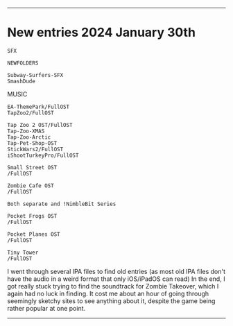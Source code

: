 
***

# New entries 2024 January 30th

```
SFX

NEWFOLDERS

Subway-Surfers-SFX
SmashDude
```

MUSIC

```
EA-ThemePark/FullOST
TapZoo2/FullOST

Tap Zoo 2 OST/FullOST
Tap-Zoo-XMAS
Tap-Zoo-Arctic
Tap-Pet-Shop-OST
StickWars2/FullOST
iShootTurkeyPro/FullOST

Small Street OST
/FullOST

Zombie Cafe OST
/FullOST

Both separate and !NimbleBit Series

Pocket Frogs OST
/FullOST

Pocket Planes OST
/FullOST

Tiny Tower
/FullOST
```

I went through several IPA files to find old entries (as most old IPA files don't have the audio in a weird format that only iOS/iPadOS can read) In the end, I got really stuck trying to find the soundtrack for Zombie Takeover, which I again had no luck in finding. It cost me about an hour of going through seemingly sketchy sites to see anything about it, despite the game being rather popular at one point.

***
